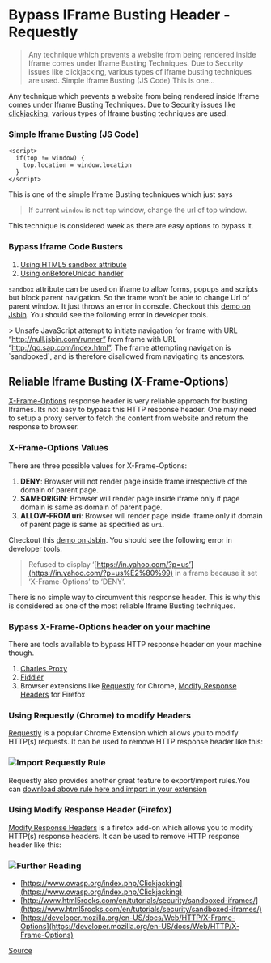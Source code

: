# Bypass IFrame Busting Header - Requestly

> Any technique which prevents a website from being rendered inside Iframe comes under Iframe Busting Techniques. Due to Security issues like clickjacking, various types of Iframe busting techniques are used. Simple Iframe Busting (JS Code) This is one…

Any technique which prevents a website from being rendered inside Iframe comes under Iframe Busting Techniques. Due to Security issues like [clickjacking](https://www.owasp.org/index.php/Clickjacking_Defense_Cheat_Sheet), various types of Iframe busting techniques are used.

### Simple Iframe Busting (JS Code)

    <script>
      if(top != window) {
        top.location = window.location
      }
    </script>

This is one of the simple Iframe Busting techniques which just says

> If current `window` is not `top` window, change the url of top window.

This technique is considered week as there are easy options to bypass it.

### Bypass Iframe Code Busters

1.  [Using HTML5 sandbox attribute](https://developer.mozilla.org/en/docs/Web/HTML/Element/iframe)
2.  [Using onBeforeUnload handler](https://developer.mozilla.org/en-US/docs/Web/API/WindowEventHandlers/onbeforeunload)

`sandbox` attribute can be used on iframe to allow forms, popups and scripts but block parent navigation. So the frame won’t be able to change Url of parent window. It just throws an error in console. Checkout this [demo on Jsbin](http://jsbin.com/vokacihihu/1/edit?html,output). You should see the following error in developer tools.

\> Unsafe JavaScript attempt to initiate navigation for frame with URL “http://null.jsbin.com/runner” from frame with URL “http://go.sap.com/index.html”. The frame attempting navigation is \`sandboxed\`, and is therefore disallowed from navigating its ancestors.

## Reliable Iframe Busting (X-Frame-Options)

[X-Frame-Options](https://developer.mozilla.org/en-US/docs/Web/HTTP/X-Frame-Options) response header is very reliable approach for busting Iframes. Its not easy to bypass this HTTP response header. One may need to setup a proxy server to fetch the content from website and return the response to browser.

### X-Frame-Options Values

There are three possible values for X-Frame-Options:

1.  **DENY**: Browser will not render page inside frame irrespective of the domain of parent page.
2.  **SAMEORIGIN**: Browser will render page inside iframe only if page domain is same as domain of parent page.
3.  **ALLOW-FROM uri**: Browser will render page inside iframe only if domain of parent page is same as specified as `uri`.

Checkout this [demo on Jsbin](http://jsbin.com/harefaluyu/1/edit?html,output). You should see the following error in developer tools.

> Refused to display ‘[https://in.yahoo.com/?p=us’](https://in.yahoo.com/?p=us%E2%80%99) in a frame because it set ‘X-Frame-Options’ to ‘DENY’.

There is no simple way to circumvent this response header. This is why this is considered as one of the most reliable Iframe Busting techniques.

### Bypass X-Frame-Options header on your machine

There are tools available to bypass HTTP response header on your machine though.

1.  [Charles Proxy](http://www.charlesproxy.com/)
2.  [Fiddler](http://www.telerik.com/fiddler)
3.  Browser extensions like [Requestly](https://chrome.google.com/webstore/detail/requestly/mdnleldcmiljblolnjhpnblkcekpdkpa) for Chrome, [Modify Response Headers](https://addons.mozilla.org/en-us/firefox/addon/modify-response-headers/) for Firefox

### Using Requestly (Chrome) to modify Headers

[Requestly](https://chrome.google.com/webstore/detail/requestly/mdnleldcmiljblolnjhpnblkcekpdkpa) is a popular Chrome Extension which allows you to modify HTTP(s) requests. It can be used to remove HTTP response header like this:

### ![](chrome-extension://cjedbglnccaioiolemnfhjncicchinao/wp-content/uploads/2018/06/requestly_header_modification-1.png)Import Requestly Rule

Requestly also provides another great feature to export/import rules.You can [download above rule here and import in your extension](https://app.requestly.in/content/assets/rules/remove-x-frame-options-header-requestly-rule.txt)

### Using Modify Response Header (Firefox)

[Modify Response Headers](https://addons.mozilla.org/en-us/firefox/addon/modify-response-headers/) is a firefox add-on which allows you to modify HTTP(s) response headers. It can be used to remove HTTP response header like this:

### ![](chrome-extension://cjedbglnccaioiolemnfhjncicchinao/wp-content/uploads/2018/06/modify_response_headers.png)Further Reading

- [https://www.owasp.org/index.php/Clickjacking](https://www.owasp.org/index.php/Clickjacking)
- [http://www.html5rocks.com/en/tutorials/security/sandboxed-iframes/](https://www.html5rocks.com/en/tutorials/security/sandboxed-iframes/)
- [https://developer.mozilla.org/en-US/docs/Web/HTTP/X-Frame-Options](https://developer.mozilla.org/en-US/docs/Web/HTTP/X-Frame-Options)

[Source](https://requestly.io/blog/2018/06/16/bypass-iframe-busting-header/)
